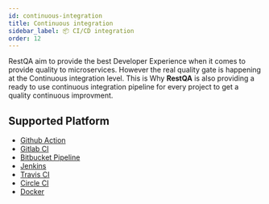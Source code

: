 ```yaml
---
id: continuous-integration
title: Continuous integration
sidebar_label: 📦 CI/CD integration
order: 12
---
```


RestQA aim to provide the best Developer Experience when it comes to provide quality to microservices.
However the real quality gate is happening at the Continuous integration level.
This is Why **RestQA** is also providing a ready to use continuous integration pipeline for every project to get a quality continuous improvment.

## Supported Platform

* [Github Action](#/documentation/github-action)
* [Gitlab CI](#/documentation/gitlab-ci)
* [Bitbucket Pipeline](#/documentation/bitbucket-pipeline)
* [Jenkins](#/documentation/jenkins)
* [Travis CI](#/documentation/travis-ci)
* [Circle CI](#/documentation/circle-ci)
* [Docker](#/documentation/docker)





